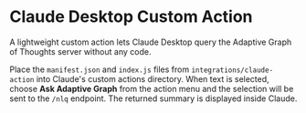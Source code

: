 # Claude Desktop Custom Action

A lightweight custom action lets Claude Desktop query the Adaptive Graph of Thoughts server without any code.

Place the `manifest.json` and `index.js` files from `integrations/claude-action` into Claude's custom actions directory. When text is selected, choose **Ask Adaptive Graph** from the action menu and the selection will be sent to the `/nlq` endpoint. The returned summary is displayed inside Claude.
